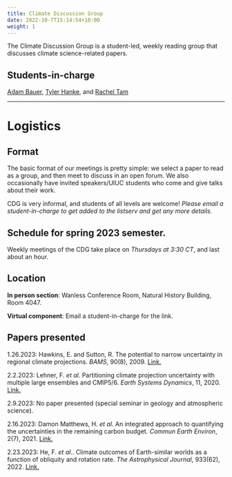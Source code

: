 ```yaml
---
title: Climate Discussion Group
date: 2022-10-7T15:14:54+10:00
weight: 1
---
```


The Climate Discussion Group is a student-led, weekly reading group that discusses climate science-related papers.

## Students-in-charge
[Adam Bauer](https://cdds-at-uiuc.github.io/team/adam-bauer/), [Tyler Hanke](https://cdds-at-uiuc.github.io/team/tyler-hanke/), and [Rachel Tam](https://cdds-at-uiuc.github.io/team/rachel-tam/)

---
# Logistics
## Format
The basic format of our meetings is pretty simple: we select a paper to read as a group, and then meet to discuss in an open forum. We also occasionally have invited speakers/UIUC students who come and give talks about their work.

CDG is very informal, and students of all levels are welcome! *Please email a student-in-charge to get added to the listserv and get any more details.*

## Schedule for spring 2023 semester.
Weekly meetings of the CDG take place on *Thursdays at 3:30 CT*, and last about an hour. 

## Location
**In person section**: Wanless Conference Room, Natural History Building, Room 4047. 

**Virtual component**: Email a student-in-charge for the link.

## Papers presented 
1.26.2023: Hawkins, E. and Sutton, R. The potential to narrow uncertainty in regional climate projections. _BAMS_, 90(8), 2009. [Link.](https://journals.ametsoc.org/view/journals/bams/90/8/2009bams2607_1.xml)

2.2.2023: Lehner, F. _et al._ Partitioning climate projection uncertainty with multiple large ensembles and CMIP5/6. _Earth Systems Dynamics_, 11, 2020. [Link.](https://esd.copernicus.org/articles/11/491/2020/)

2.9.2023: No paper presented (special seminar in geology and atmospheric science).

2.16.2023: Damon Matthews, H. _et al._ An integrated approach to quantifying the uncertainties in the remaining carbon budget. _Commun Earth Environ_, 2(7), 2021. [Link.](https://www.nature.com/articles/s43247-020-00064-9#citeas)

2.23.2023: He, F. _et al._. Climate outcomes of Earth-similar worlds as a function of obliquity and rotation rate. _The Astrophysical Journal_, 933(62), 2022. [Link.](https://iopscience.iop.org/article/10.3847/1538-4357/ac6951)